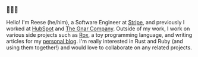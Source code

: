 ### 🌱🌱🌱

Hello!
I'm Reese (he/him), a Software Engineer at [Stripe](https://stripe.com), and previously I worked at [HubSpot](https://hubspot.com) and [The Gnar Company](https://thegnar.co).
Outside of my work, I work on various side projects such as [Rox](https://github.com/reese/rox), a toy programming language, and writing articles for my [personal blog](https://reesew.io). I'm really interested in Rust and Ruby (and using them together!) and would love to collaborate on any related projects.

<!--
**reese/reese** is a ✨ _special_ ✨ repository because its `README.md` (this file) appears on your GitHub profile.

Here are some ideas to get you started:

- 🔭 I’m currently working on ...
- 🌱 I’m currently learning ...
- 👯 I’m looking to collaborate on ...
- 🤔 I’m looking for help with ...
- 💬 Ask me about ...
- 📫 How to reach me: ...
- 😄 Pronouns: ...
- ⚡ Fun fact: ...
-->
